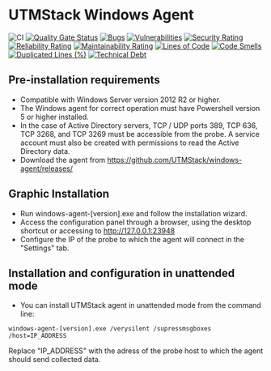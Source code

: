 # UTMStack Windows Agent

![CI](https://github.com/UTMStack/windows-agent/workflows/CI/badge.svg)
[![Quality Gate Status](https://qube.atlasinside.com/api/project_badges/measure?project=utmstack_windows_agent&metric=alert_status)](https://qube.atlasinside.com/dashboard?id=utmstack_windows_agent)
[![Bugs](https://qube.atlasinside.com/api/project_badges/measure?project=utmstack_windows_agent&metric=bugs)](https://qube.atlasinside.com/dashboard?id=utmstack_windows_agent)
[![Vulnerabilities](https://qube.atlasinside.com/api/project_badges/measure?project=utmstack_windows_agent&metric=vulnerabilities)](https://qube.atlasinside.com/dashboard?id=utmstack_windows_agent)
[![Security Rating](https://qube.atlasinside.com/api/project_badges/measure?project=utmstack_windows_agent&metric=security_rating)](https://qube.atlasinside.com/dashboard?id=utmstack_windows_agent)
[![Reliability Rating](https://qube.atlasinside.com/api/project_badges/measure?project=utmstack_windows_agent&metric=reliability_rating)](https://qube.atlasinside.com/dashboard?id=utmstack_windows_agent)
[![Maintainability Rating](https://qube.atlasinside.com/api/project_badges/measure?project=utmstack_windows_agent&metric=sqale_rating)](https://qube.atlasinside.com/dashboard?id=utmstack_windows_agent)
[![Lines of Code](https://qube.atlasinside.com/api/project_badges/measure?project=utmstack_windows_agent&metric=ncloc)](https://qube.atlasinside.com/dashboard?id=utmstack_windows_agent)
[![Code Smells](https://qube.atlasinside.com/api/project_badges/measure?project=utmstack_windows_agent&metric=code_smells)](https://qube.atlasinside.com/dashboard?id=utmstack_windows_agent)
[![Duplicated Lines (%)](https://qube.atlasinside.com/api/project_badges/measure?project=utmstack_windows_agent&metric=duplicated_lines_density)](https://qube.atlasinside.com/dashboard?id=utmstack_windows_agent)
[![Technical Debt](https://qube.atlasinside.com/api/project_badges/measure?project=utmstack_windows_agent&metric=sqale_index)](https://qube.atlasinside.com/dashboard?id=utmstack_windows_agent)

## Pre-installation requirements

*	Compatible with Windows Server version 2012 R2 or higher.
*	The Windows agent for correct operation must have Powershell version 5 or higher installed.
*	In the case of Active Directory servers, TCP / UDP ports 389, TCP 636, TCP 3268, and TCP 3269 must be accessible from the probe. A service account must also be created with permissions to read the Active Directory data.
*	Download the agent from https://github.com/UTMStack/windows-agent/releases/

## Graphic Installation

*	Run windows-agent-[version].exe and follow the installation wizard.
*	Access the configuration panel through a browser, using the desktop shortcut or accessing to http://127.0.0.1:23948 
*	Configure the IP of the probe to which the agent will connect in the "Settings" tab.

## Installation and configuration in unattended mode

* You can install UTMStack agent in unattended mode from the command line:
```
windows-agent-[version].exe /verysilent /supressmsgboxes /host=IP_ADDRESS
```
Replace "IP_ADDRESS" with the adress of the probe host to which the agent should send collected data.
